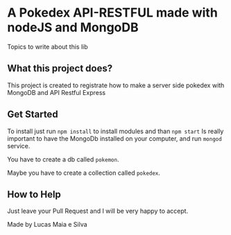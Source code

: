 # A Pokedex API-RESTFUL  made with nodeJS and MongoDB 

Topics to write about this lib

## What this project does?

This project is created to registrate how to make a server side pokedex with MongoDB and API Restful Express

## Get Started

To install just run `npm install` to install modules and than `npm start`
Is really important to have the MongoDb installed on your computer, and run `mongod`
service. 

You have to create a db called `pokemon`.

Maybe you have to create a collection called `pokedex`.

## How to Help

Just leave your Pull Request and I will be very happy to accept.

Made by Lucas Maia e Silva